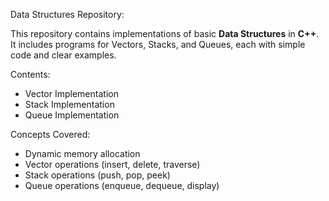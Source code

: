 Data Structures Repository:

This repository contains implementations of basic **Data Structures** in **C++**.  
It includes programs for Vectors, Stacks, and Queues, each with simple code and clear examples.

Contents:
- Vector Implementation  
- Stack Implementation  
- Queue Implementation  

Concepts Covered:
- Dynamic memory allocation  
- Vector operations (insert, delete, traverse)  
- Stack operations (push, pop, peek)  
- Queue operations (enqueue, dequeue, display)  

